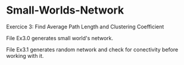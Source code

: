 # Small-Worlds-Network
Exercice 3: Find Average Path Length and Clustering Coefficient

File Ex3.0 generates small world's network.

File Ex3.1 generates random network and check for conectivity before working with it.
